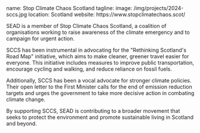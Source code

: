 <section src='project2.html'>
name: Stop Climate Chaos Scotland
tagline: 
image: /img/projects/2024-sccs.jpg
location: Scotland
website: https://www.stopclimatechaos.scot/

SEAD is a member of Stop Climate Chaos Scotland, a coalition of organisations working to raise awareness of the climate emergency and to campaign for urgent action.

SCCS has been instrumental in advocating for the "Rethinking Scotland's Road Map" initiative, which aims to make cleaner, greener travel easier for everyone. This initiative includes measures to improve public transportation, encourage cycling and walking, and reduce reliance on fossil fuels.

Additionally, SCCS has been a vocal advocate for stronger climate policies. Their open letter to the First Minister calls for the end of emission reduction targets and urges the government to take more decisive action in combating climate change.

By supporting SCCS, SEAD is contributing to a broader movement that seeks to protect the environment and promote sustainable living in Scotland and beyond.

</section>


